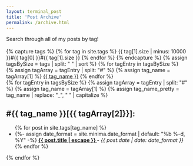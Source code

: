 ```yaml
---
layout: terminal_post
title: 'Post Archive'
permalink: /archive.html
---
```


<div>
  Search through all of my posts by tag!
</div> <br />
{% capture tags %}
  {% for tag in site.tags %}
    {{ tag[1].size | minus: 10000 }}#{{ tag[0] }}#{{ tag[1].size }}
  {% endfor %}
{% endcapture %}
{% assign tagsBySize = tags | split: " " | sort %}
{% for tagEntry in tagsBySize %}
<div>
{% assign tagArray = tagEntry | split: "#"  %}
  {% assign tag_name = tagArray[1] %}
  <a href="#{{ tag_name }}">{{ tag_name }}</a>
{% endfor %}
</div>
<div id="tags-list">
{% for tagEntry in tagsBySize %}
{% assign tagArray = tagEntry | split: "#"  %}
  {% assign tag_name = tagArray[1] %}
  {% assign tag_name_pretty = tag_name | replace: "_", " " | capitalize %}
  <div class="tag-list">
    <div id="#{{ tag_name | slugize }}"></div>
    <h2 class="post-list-heading line-bottom"> #{{ tag_name }}[{{ tagArray[2]}}]: </h2>
    <a name="{{ tag_name | slugize }}"></a>
    <ul class="post-list post-list-narrow">
     {% for post in site.tags[tag_name] %}
     <li>
       {%- assign date_format = site.minima.date_format | default: "%b %-d, %Y" -%}
       <b>
         <a href="{{ post.url | relative_url }}">
           {{ post.title | escape }}
         </a>
       </b> - <i>{{ post.date | date: date_format }}</i>
     </li>
     {% endfor %}
    </ul>
  </div>
{% endfor %}
</div>
